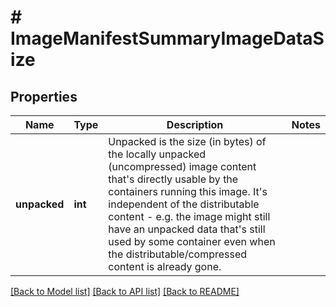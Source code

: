 # # ImageManifestSummaryImageDataSize

## Properties

Name | Type | Description | Notes
------------ | ------------- | ------------- | -------------
**unpacked** | **int** | Unpacked is the size (in bytes) of the locally unpacked (uncompressed) image content that&#39;s directly usable by the containers running this image. It&#39;s independent of the distributable content - e.g. the image might still have an unpacked data that&#39;s still used by some container even when the distributable/compressed content is already gone. |

[[Back to Model list]](../../README.md#models) [[Back to API list]](../../README.md#endpoints) [[Back to README]](../../README.md)
